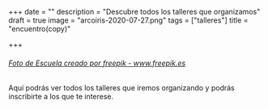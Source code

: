 +++
date = ""
description = "Descubre todos los talleres que organizamos"
draft = true
image = "arcoiris-2020-07-27.png"
tags = ["talleres"]
title = "encuentro(copy)"

+++
###### <a href='[https://www.freepik.es/fotos/escuela](https://www.freepik.es/fotos/escuela "https://www.freepik.es/fotos/escuela")'>Foto de Escuela creado por freepik - www.freepik.es</a>

Aquí podrás ver todos los talleres que iremos organizando y podrás inscribirte a los que te interese.